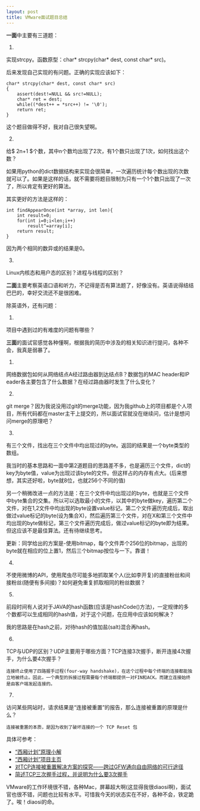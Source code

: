 ```yaml
---
layout: post
title: VMware面试题目总结
---
```


**一面**中主要有三道题：

1.
实现strcpy。函数原型：char* strcpy(char* dest, const char* src)。

后来发现自己实现的有问题。正确的实现应该如下：

    char* strcpy(char* dest, const char* src)
    {
        assert(dest!=NULL && src!=NULL);
        char* ret = dest;
        while((*dest++ = *src++) != '\0');
        return ret;
    }

这个题目做得不好，我对自己很失望啊。

2.
给$ 2n+1 $个数，其中n个数均出现了2次，有1个数只出现了1次，如何找出这个数？

如果用python的dict数据结构来实现会很简单，一次遍历统计每个数出现的次数就可以了。如果是这样的话，就不需要将题目限制为只有一个1个数只出现了一次了，所以肯定有更好的算法。

其实更好的方法是这样的：

    int findAppearOnce(int *array, int len){
        int result=0;
        for(int i=0;i<len;i++)
            result^=array[i];
        return result;
    }

因为两个相同的数异或的结果是0。

3.
Linux内核态和用户态的区别？进程与线程的区别？


**二面**主要考察英语口语和听力，不记得是否有算法题了，好像没有。英语说得结结巴巴的，幸好交流还不是很困难。

除英语外，还有问题：

1.
项目中遇到过的有难度的问题有哪些？


**三面**的面试官感觉各种懂啊，根据我的简历中涉及的相关知识进行提问，各种不会，我真是弱暴了。

1.
网络数据包如何从网络结点A经过路由器到达结点B？数据包的MAC header和IP eader各主要包含了什么数据？在经过路由器时发生了什么变化？

2.
git merge？因为我说没用过git的merge功能，因为我github上的项目都是个人项目，所有代码都在master主干上提交的，所以面试官就没在继续问，估计是想问问merge的原理吧？

3.
有三个文件，找出在三个文件中均出现过的byte。返回的结果是一个byte类型的数组。

我当时的基本思路和一面中第2道题目的思路差不多，也是遍历三个文件，dict的key为byte值，value为出现过该byte的文件。但这样占的内存有点大。(后来想想，其实还好啦，byte就8位，也就256个不同的值)

另一个稍微改进一点的方法是：在三个文件中均出现过的byte，也就是三个文件中byte集合的交集。所以可以选取最小的文件，以其中的byte做key，遍历第二个文件，对在1,2文件中均出现的byte设置value标记。第二个文件遍历完成后，取出做过value标记的byte(设为集合X)，然后遍历第三个文件，对在X和第三个文件中均出现的byte做标记，第三个文件遍历完成后，做过value标记的byte即为结果。但这应该不是最佳算法。还有待继续思考。

更新：同学给出的方案是-使用bitmap，每个文件弄个256位的bitmap，出现的byte就在相应的位上置1，然后三个bitmap按位与一下。靠谱！

4.
不使用微博的API，使用爬虫尽可能多地抓取某个人(比如李开复)的直接粉丝和间接粉丝(随便有多间接)？如何避免重复抓取相同的粉丝数据？

5.
前段时间有人说对于JAVA的hash函数(应该是hashCode()方法)，一定规律的多个数都可以生成相同的hash值，对于这个问题，在应用中应该如何解决？

我的思路是在hash之前，对待hash的值加盐(salt)混合再hash。

6.
TCP与UDP的区别？UDP主要用于哪些方面？TCP连接3次握手，断开连接4次握手，为什么要4次握手？

    连接终止使用了四路握手过程(four-way handshake)，在这个过程中每个终端的连接都能独立地被终止。因此，一个典型的拆接过程需要每个终端都提供一对FIN和ACK。而建立连接始终是由客户端发起连接的。

7.
访问某些网站时，请求结果是“连接被重置”的报告，那么连接被重置的原理是什么？

    连接被重置的本质，是因为收到了破坏连接的一个 TCP Reset 包

具体可参考：

- [“西厢计划”原理小解](http://blog.youxu.info/2010/03/14/west-chamber/)
- [“西厢计划”项目主页](https://code.google.com/p/scholarzhang/)
- [对TCP连接被重置解决方案的探究――跨过GFW通向自由网络的可行途径](http://www.chinagfw.org/2010/05/tcpgfw.html)
- [简述TCP三次握手过程，并说明为什么要3次握手](http://hi.baidu.com/gmbiarxfezhmuxe/item/4ac2d1f218abbe1be3e3bd4d)

VMware的工作环境很不错，各种Mac，屏幕超大啊(这显得我很diaosi啊)，面试官也很不错，问题也比较有水平。可惜我今天的状态实在不好，各种不会，铁定跪了。唉！diaosi的命。
